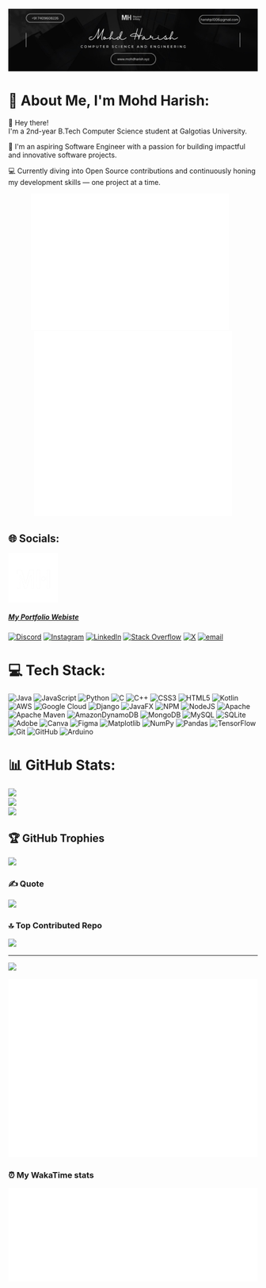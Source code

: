 ![Welcome Banner](public/assets/image/Banner.jpeg)
# 💫 About Me, I'm Mohd Harish:
👋 Hey there!<br>
I'm a 2nd-year B.Tech Computer Science student at Galgotias University.<br>

🚀 I'm an aspiring Software Engineer with a passion for building impactful and innovative software projects.<br>

💻 Currently diving into Open Source contributions and continuously honing my development skills — one project at a time.<br>



<p align="center">
  <img src="metrics.plugin.isocalendar.svg" alt="Isometric Commit Calendar" width="400"/>
  &nbsp;&nbsp;
  <img src="metrics.plugin.leetcode.svg" alt="LeetCode Metrics" width="400"/>
</p>

## 🌐 Socials:

<a href="https://www.mohdharish.xyz">
  <img src="https://github.com/Hellkryptonium/MohdHarishPortfolio/raw/main/public/assets/images/fav-icon.png" alt="Portfolio" width="100" height="100" style="vertical-align:middle;"><h5>My Portfolio Webiste</h5></img>
</a>  


[![Discord](https://img.shields.io/badge/Discord-%237289DA.svg?logo=discord&logoColor=white)](https://discord.gg/.harish.) [![Instagram](https://img.shields.io/badge/Instagram-%23E4405F.svg?logo=Instagram&logoColor=white)](https://instagram.com/_harish999) [![LinkedIn](https://img.shields.io/badge/LinkedIn-%230077B5.svg?logo=linkedin&logoColor=white)](https://linkedin.com/in/mohd-harish-126a58256) [![Stack Overflow](https://img.shields.io/badge/-Stackoverflow-FE7A16?logo=stack-overflow&logoColor=white)](https://stackoverflow.com/users/HellKrypton) [![X](https://img.shields.io/badge/X-black.svg?logo=X&logoColor=white)](https://x.com/HarishJ04335767) [![email](https://img.shields.io/badge/Email-D14836?logo=gmail&logoColor=white)](mailto:harishjs1006@gmail.com) 

# 💻 Tech Stack:
![Java](https://img.shields.io/badge/java-%23ED8B00.svg?style=for-the-badge&logo=openjdk&logoColor=white) ![JavaScript](https://img.shields.io/badge/javascript-%23323330.svg?style=for-the-badge&logo=javascript&logoColor=%23F7DF1E) ![Python](https://img.shields.io/badge/python-3670A0?style=for-the-badge&logo=python&logoColor=ffdd54) ![C](https://img.shields.io/badge/c-%2300599C.svg?style=for-the-badge&logo=c&logoColor=white) ![C++](https://img.shields.io/badge/c++-%2300599C.svg?style=for-the-badge&logo=c%2B%2B&logoColor=white) ![CSS3](https://img.shields.io/badge/css3-%231572B6.svg?style=for-the-badge&logo=css3&logoColor=white) ![HTML5](https://img.shields.io/badge/html5-%23E34F26.svg?style=for-the-badge&logo=html5&logoColor=white) ![Kotlin](https://img.shields.io/badge/kotlin-%237F52FF.svg?style=for-the-badge&logo=kotlin&logoColor=white) ![AWS](https://img.shields.io/badge/AWS-%23FF9900.svg?style=for-the-badge&logo=amazon-aws&logoColor=white) ![Google Cloud](https://img.shields.io/badge/GoogleCloud-%234285F4.svg?style=for-the-badge&logo=google-cloud&logoColor=white) ![Django](https://img.shields.io/badge/django-%23092E20.svg?style=for-the-badge&logo=django&logoColor=white) ![JavaFX](https://img.shields.io/badge/javafx-%23FF0000.svg?style=for-the-badge&logo=javafx&logoColor=white) ![NPM](https://img.shields.io/badge/NPM-%23CB3837.svg?style=for-the-badge&logo=npm&logoColor=white) ![NodeJS](https://img.shields.io/badge/node.js-6DA55F?style=for-the-badge&logo=node.js&logoColor=white) ![Apache](https://img.shields.io/badge/apache-%23D42029.svg?style=for-the-badge&logo=apache&logoColor=white) ![Apache Maven](https://img.shields.io/badge/Apache%20Maven-C71A36?style=for-the-badge&logo=Apache%20Maven&logoColor=white) ![AmazonDynamoDB](https://img.shields.io/badge/Amazon%20DynamoDB-4053D6?style=for-the-badge&logo=Amazon%20DynamoDB&logoColor=white) ![MongoDB](https://img.shields.io/badge/MongoDB-%234ea94b.svg?style=for-the-badge&logo=mongodb&logoColor=white) ![MySQL](https://img.shields.io/badge/mysql-4479A1.svg?style=for-the-badge&logo=mysql&logoColor=white) ![SQLite](https://img.shields.io/badge/sqlite-%2307405e.svg?style=for-the-badge&logo=sqlite&logoColor=white) ![Adobe](https://img.shields.io/badge/adobe-%23FF0000.svg?style=for-the-badge&logo=adobe&logoColor=white) ![Canva](https://img.shields.io/badge/Canva-%2300C4CC.svg?style=for-the-badge&logo=Canva&logoColor=white) ![Figma](https://img.shields.io/badge/figma-%23F24E1E.svg?style=for-the-badge&logo=figma&logoColor=white) ![Matplotlib](https://img.shields.io/badge/Matplotlib-%23ffffff.svg?style=for-the-badge&logo=Matplotlib&logoColor=black) ![NumPy](https://img.shields.io/badge/numpy-%23013243.svg?style=for-the-badge&logo=numpy&logoColor=white) ![Pandas](https://img.shields.io/badge/pandas-%23150458.svg?style=for-the-badge&logo=pandas&logoColor=white) ![TensorFlow](https://img.shields.io/badge/TensorFlow-%23FF6F00.svg?style=for-the-badge&logo=TensorFlow&logoColor=white) ![Git](https://img.shields.io/badge/git-%23F05033.svg?style=for-the-badge&logo=git&logoColor=white) ![GitHub](https://img.shields.io/badge/github-%23121011.svg?style=for-the-badge&logo=github&logoColor=white) ![Arduino](https://img.shields.io/badge/-Arduino-00979D?style=for-the-badge&logo=Arduino&logoColor=white)
# 📊 GitHub Stats:
![](https://github-readme-stats.vercel.app/api?username=Hellkryptonium&theme=dark&hide_border=false&include_all_commits=false&count_private=false)<br/>
![](https://nirzak-streak-stats.vercel.app/?user=Hellkryptonium&theme=dark&hide_border=false)<br/>
![](https://github-readme-stats.vercel.app/api/top-langs/?username=Hellkryptonium&theme=dark&hide_border=false&include_all_commits=false&count_private=false&layout=compact)

## 🏆 GitHub Trophies
![](https://github-profile-trophy.vercel.app/?username=Hellkryptonium&theme=radical&no-frame=false&no-bg=true&margin-w=4)

### ✍️ Quote
![](https://quotes-github-readme.vercel.app/api?type=horizontal&theme=radical)

### 🔝 Top Contributed Repo
![](https://github-contributor-stats.vercel.app/api?username=Hellkryptonium&limit=5&theme=dark&combine_all_yearly_contributions=true)

---
![](https://komarev.com/ghpvc/?username=hellkryptonium&color=green&style=flat-square&label=PROFILE+VIEWS&abbreviated=true)

![Recent Spotify Tracks](metrics.plugin.music.svg)

### ⏰ My WakaTime stats
![WakaTime Stats](metrics.plugin.wakatime.svg)

